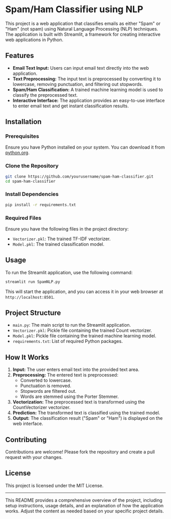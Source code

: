# Spam/Ham Classifier using NLP

This project is a web application that classifies emails as either "Spam" or "Ham" (not spam) using Natural Language Processing (NLP) techniques. The application is built with Streamlit, a framework for creating interactive web applications in Python.

## Features

- **Email Text Input:** Users can input email text directly into the web application.
- **Text Preprocessing:** The input text is preprocessed by converting it to lowercase, removing punctuation, and filtering out stopwords.
- **Spam/Ham Classification:** A trained machine learning model is used to classify the preprocessed text.
- **Interactive Interface:** The application provides an easy-to-use interface to enter email text and get instant classification results.

## Installation

### Prerequisites

Ensure you have Python installed on your system. You can download it from [python.org](https://www.python.org/).

### Clone the Repository

```bash
git clone https://github.com/yourusername/spam-ham-classifier.git
cd spam-ham-classifier
```

### Install Dependencies

```bash
pip install -r requirements.txt
```

### Required Files

Ensure you have the following files in the project directory:
- `Vectorizer.pkl`: The trained TF-IDF vectorizer.
- `Model.pkl`: The trained classification model.

## Usage

To run the Streamlit application, use the following command:

```bash
streamlit run SpamNLP.py
```

This will start the application, and you can access it in your web browser at `http://localhost:8501`.

## Project Structure

- `main.py`: The main script to run the Streamlit application.
- `Vectorizer.pkl`: Pickle file containing the trained Count vectorizer.
- `Model.pkl`: Pickle file containing the trained machine learning model.
- `requirements.txt`: List of required Python packages.

## How It Works

1. **Input:** The user enters email text into the provided text area.
2. **Preprocessing:** The entered text is preprocessed:
   - Converted to lowercase.
   - Punctuation is removed.
   - Stopwords are filtered out.
   - Words are stemmed using the Porter Stemmer.
3. **Vectorization:** The preprocessed text is transformed using the CountVectorizer vectorizer.
4. **Prediction:** The transformed text is classified using the trained model.
5. **Output:** The classification result ("Spam" or "Ham") is displayed on the web interface.


## Contributing

Contributions are welcome! Please fork the repository and create a pull request with your changes.

## License

This project is licensed under the MIT License.

---

This README provides a comprehensive overview of the project, including setup instructions, usage details, and an explanation of how the application works. Adjust the content as needed based on your specific project details.
